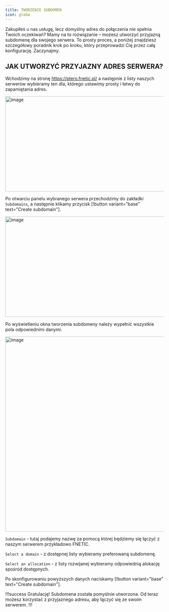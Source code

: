 ```yaml
---
title: TWORZENIE SUBDOMEN
icon: globe
---
```


Zakupiłeś u nas usługę, lecz domyślny adres do połączenia nie spełnia Twoich oczekiwań?
Mamy na to rozwiązanie – możesz utworzyć przyjazną subdomenę dla swojego serwera.
To prosty proces, a poniżej znajdziesz szczegółowy poradnik krok po kroku, który przeprowadzi Cię przez całą konfigurację. Zaczynajmy.

## JAK UTWORZYĆ PRZYJAZNY ADRES SERWERA?

Wchodzimy na stronę https://ptero.fnetic.pl/ a następnie z listy naszych serwerów wybieramy ten dla, którego ustawimy prosty i łatwy do zapamiętania adres.

<img width="733" height="301" alt="image" src="https://github.com/user-attachments/assets/a8a4a629-7170-4096-a56b-5a767c66a7bc" /><br>

Po otwarciu panelu wybranego serwera przechodzimy do zakładki ```Subdomains```, a następnie klikamy przycisk [!button variant="base" text="Create subdomain"].

<img width="1589" height="318" alt="image" src="https://github.com/user-attachments/assets/7ca4d438-1d0b-4080-8149-c421b1eea402" /><br>

Po wyświetleniu okna tworzenia subdomeny należy wypełnić wszystkie pola odpowiednimi danymi.

<img width="1442" height="617" alt="image" src="https://github.com/user-attachments/assets/84e1544a-927b-42fd-8534-d477417d73dc" /><br>

```Subdomain``` - tutaj podajemy nazwę za pomocą której będziemy się łączyć z naszym serwerem przykładowo FNETIC.

```Select a domain``` - z dostępnej listy wybieramy preferowaną subdomenę. 

```Select an allocation``` - z listy rozwijanej wybieramy odpowiednią alokację spośród dostępnych.

Po skonfigurowaniu powyższych danych naciskamy [!button variant="base" text="Create subdomain"].

!!!success Gratulację!
Subdomena została pomyślnie utworzona. Od teraz możesz korzystać z przyjaznego adresu, aby łączyć się ze swoim serwerem.
!!!

